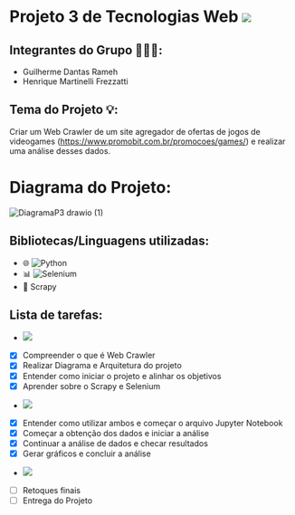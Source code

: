 # Projeto 3 de Tecnologias Web <img src="https://img.shields.io/static/v1?label=Projeto3&message=Em andamento&color=yellow&style=flat-square"/>

## Integrantes do Grupo 🧑‍🤝‍🧑:
- Guilherme Dantas Rameh
- Henrique Martinelli Frezzatti

## Tema do Projeto 💡:
Criar um Web Crawler de um site agregador de ofertas de jogos de videogames (https://www.promobit.com.br/promocoes/games/) e realizar uma análise desses dados.

# Diagrama do Projeto:
![DiagramaP3 drawio (1)](https://user-images.githubusercontent.com/62613979/143497671-1c0a17bb-81a9-4123-9ec0-a6ceb6aa501c.png)


## Bibliotecas/Linguagens utilizadas:
- 🌐 ![Python](https://img.shields.io/badge/-Python-333333?style=flat&logo=python)
- 📊 ![Selenium](https://img.shields.io/badge/-Selenium-333333?style=flat&logo=selenium)
- 🧮 Scrapy

## Lista de tarefas:
- <img src="https://img.shields.io/static/v1?label=1ª Semana&message=Finalizado&color=success&style=flat-square"/>
- [x] Compreender o que é Web Crawler
- [x] Realizar Diagrama e Arquitetura do projeto
- [x] Entender como iniciar o projeto e alinhar os objetivos 
- [x] Aprender sobre o Scrapy e Selenium

- <img src="https://img.shields.io/static/v1?label=2ª semana&message=Finalizado&color=success&style=flat-square"/>
- [x] Entender como utilizar ambos e começar o arquivo Jupyter Notebook
- [x] Começar a obtenção dos dados e iniciar a análise
- [x] Continuar a análise de dados e checar resultados
- [x] Gerar gráficos e concluir a análise

- <img src="https://img.shields.io/static/v1?label=3ª semana&message=Em andamento&color=yellow&style=flat-square"/>
- [ ] Retoques finais
- [ ] Entrega do Projeto
